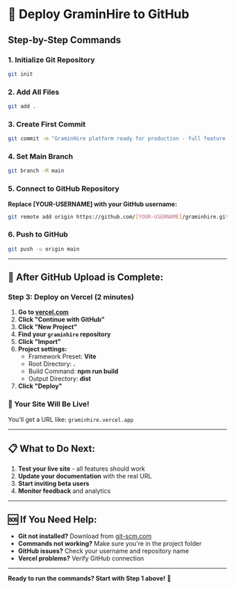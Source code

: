 # 🚀 Deploy GraminHire to GitHub

## Step-by-Step Commands

### 1. Initialize Git Repository

```bash
git init
```

### 2. Add All Files

```bash
git add .
```

### 3. Create First Commit

```bash
git commit -m "GraminHire platform ready for production - full feature deployment"
```

### 4. Set Main Branch

```bash
git branch -M main
```

### 5. Connect to GitHub Repository

**Replace [YOUR-USERNAME] with your GitHub username:**

```bash
git remote add origin https://github.com/[YOUR-USERNAME]/graminhire.git
```

### 6. Push to GitHub

```bash
git push -u origin main
```

---

## 🎯 After GitHub Upload is Complete:

### Step 3: Deploy on Vercel (2 minutes)

1. **Go to [vercel.com](https://vercel.com)**
2. **Click "Continue with GitHub"**
3. **Click "New Project"**
4. **Find your `graminhire` repository**
5. **Click "Import"**
6. **Project settings:**
   - Framework Preset: **Vite**
   - Root Directory: **.**
   - Build Command: **npm run build**
   - Output Directory: **dist**
7. **Click "Deploy"**

### 🎉 Your Site Will Be Live!

You'll get a URL like: `graminhire.vercel.app`

---

## 📋 What to Do Next:

1. **Test your live site** - all features should work
2. **Update your documentation** with the real URL
3. **Start inviting beta users**
4. **Monitor feedback** and analytics

---

## 🆘 If You Need Help:

- **Git not installed?** Download from [git-scm.com](https://git-scm.com)
- **Commands not working?** Make sure you're in the project folder
- **GitHub issues?** Check your username and repository name
- **Vercel problems?** Verify GitHub connection

---

**Ready to run the commands? Start with Step 1 above!** 🚀
